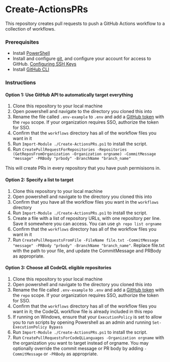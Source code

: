 # Create-ActionsPRs
This repository creates pull requests to push a GitHub Actions workflow to a collection of workflows. 

### Prerequisites
* Install [PowerShell](https://docs.microsoft.com/en-us/powershell/scripting/install/installing-powershell?view=powershell-7)
* Install and configure [git](https://git-scm.com/), and configure your account for access to GitHub. [Configuring SSH Keys](https://help.github.com/en/github/authenticating-to-github/connecting-to-github-with-ssh)
* Install [GitHub CLI](https://cli.github.com/)

### Instructions

#### Option 1: Use GitHub API to automatically target everything
1. Clone this repository to your local machine
2. Open powershell and navigate to the directory you cloned this into 
3. Rename the file called `.env-example` to `.env` and add a [GitHub token](https://github.com/settings/tokens) with the `repo` scope. If your organization requires SSO, authorize the token for SSO. 
4. Confirm that the `workflows` directory has all of the workflow files you want in it
5. Run `Import-Module ./Create-ActionsPRs.ps1` to install the script. 
6. Run `CreatePullRequestForRepositories -Repositories (GetReposFromOrganization -Organization orgname) -CommitMessage "message" -PRBody "prbody" -BranchName "branch_name"` 

This will create PRs in every repository that you have push permisisons in. 

#### Option 2: Specify a list to target 
1. Clone this repository to your local machine
2. Open powershell and navigate to the directory you cloned this into 
3. Confirm that you have all the workflow files you want in the `workflows` directory
4. Run `Import-Module ./Create-ActionsPRs.ps1` to install the script. 
5. Create a file with a list of repository URLs, with one repository per line. Save it somewhere you can access. You can use `gh repo list orgname`
6. Confirm that the `workflows` directory has all of the workflow files you want in it
7. Run `CreatePullRequestsFromFile -FileName file.txt -CommitMessage "message" -PRBody "prbody" -BranchName "branch_name"`. Replace file.txt with the path to your file, and update the CommitMessage and PRBody as appropriate. 

#### Option 3: Choose all CodeQL eligible repositories
1. Clone this repository to your local machine
2. Open powershell and navigate to the directory you cloned this into 
3. Rename the file called `.env-example` to `.env` and add a [GitHub token](https://github.com/settings/tokens) with the `repo` scope. If your organization requires SSO, authorize the token for SSO. 
4. Confirm that the `workflows` directory has all of the workflow files you want in it; the CodeQL workflow file is already included in this repo
5. If running on Windows, ensure that your `ExecutionPolicy` is set to allow you to run scripts  by opening Powershell as an admin and running `Set-ExecutionPolicy Bypass`
6. Run `Import-Module ./Create-ActionsPRs.ps1` to install the script. 
7. Run `CreatePullRequestsForCodeQLLanguages -Organization orgname` with the organization you want to target instead of orgname. You may optionally override the commit message or PR body by adding `-CommitMessage` or `-PRBody` as appropriate.
